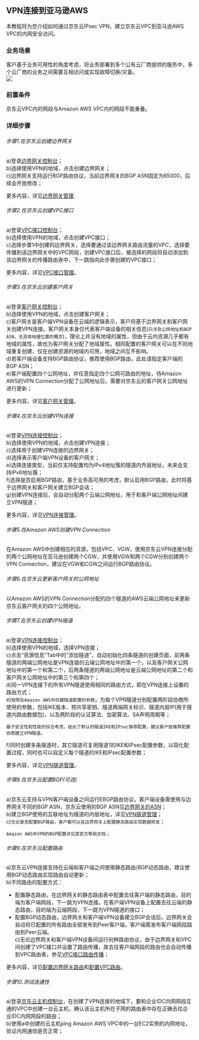 ## VPN连接到亚马逊AWS
本教程将为您介绍如何通过京东云IPsec VPN，建立京东云VPC到亚马逊AWS VPC的内网安全访问。

### 业务场景
客户基于业务可用性的角度考虑，将业务部署到多个公有云厂商提供的服务中，多个云厂商的业务之间需要互相访问或实现故障切换/灾备。<br />
![](../../../../image/Networking/VPN/Best-Practices/connection-with-amazon.png)

### 前置条件
京东云VPC内的网段与Amazon AWS VPC内的网段不能重叠。

### 详细步骤
###### 步骤1.在京东云创建边界网关

a)登录[边界网关控制台](https://cns-console.jdcloud.com/host/borderGateway/list)；  <br />
b)选择使用VPN的地域，点击创建边界网关；<br />
c)边界网关支持运行BGP路由协议，当前边界网关的BGP ASN固定为65000，后续会开放修改；<br />

更多内容，详见[边界网关管理](../Operation-Guide/Border-Gateway-Management/Border-Gateway-Configuration.md).

###### 步骤2.在京东云创建VPC接口
a)登录[VPC接口控制台](https://cns-console.jdcloud.com/host/vpcAttachment/list)；  <br />
b)选择使用VPN的地域，点击创建VPC接口；<br />
c)选择步骤1中创建的边界网关，选择要通过该边界网关路由流量的VPC，选择要传播到该边界网关中的VPC网段，创建VPC接口后，被选择的网段将自动添加到该边界网关的传播路由表中，下一跳指向此步骤创建的VPC接口；<br />

更多内容，详见[VPC接口管理](../Operation-Guide/Border-Gateway-Management/VPC-Attachment-Configuration.md)。

###### 步骤3.在京东云创建客户网关
a)登录[客户网关控制台](https://cns-console.jdcloud.com/host/customerGateway/list)；  <br />
b)选择使用VPN的地域，点击创建客户网关；<br />
c)客户网关是客户端VPN设备在云端的逻辑表示，客户将基于边界网关和客户网关创建VPN连接。客户网关本身仅代表客户端设备的相关信息(``只涉及公网地址和BGP ASN，无具体地理位置的概念``)，理论上并没有地域的属性，但由于云内资源几乎都有地域的属性，故也为客户网关分配了地域属性。相同配置的客户网关可以在不同地域重复创建，仅在创建资源的地域内可用，地域之间互不影响。<br />
d)若客户端设备支持BGP路由协议，推荐使用BGP路由，此处请指定客户端的BGP ASN；<br />
e)客户端配置四个公网地址，并任意指定四个公网可路由的地址，待Amazon AWS的VPN Connection分配了公网地址后，需要对京东云的客户网关公网地址进行更新；<br />

更多内容，详见[客户网关管理](../Operation-Guide/Customer-Gateway-Management/Customer-Gateway-Configuration.md)。

###### 步骤4.在京东云创建VPN连接
a)登录[VPN连接控制台](https://cns-console.jdcloud.com/host/vpnConnection/list)；  <br />
b)选择使用VPN的地域，点击创建VPN连接；<br />
c)选择用于创建VPN连接的边界网关；<br />
d)选择表示客户端VPN设备的客户网关；<br />
e)选择连接类型，当前仅支持配置均为IPv4地址簇的隧道内外层地址，未来会支持IPv6地址簇；<br />
f)选择是否启用BGP路由，基于业务高可用的考虑，默认启用BGP路由，此时将基于边界网关和客户网关建立BGP会话；<br />
g)创建VPN连接后，会自动分配两个云端公网地址，用于和客户端公网地址间建立VPN隧道；<br />

更多内容，详见[VPN连接管理](../Operation-Guide/VPN-Connection-Management/VPN-Connection-Configuration.md)。

###### 步骤5.在Amazon AWS创建VPN Connection
在Amazon AWS中创建相应的资源，包括VPC、VGW，使用京东云VPN连接分配的两个公网地址在亚马逊创建两个CGW，并使用VGW和两个CGW分别创建两个VPN Connection，建议在VGW和CGW之间运行BGP路由协议。

###### 步骤6.在京东云更新客户网关的公网地址
以Amazon AWS的VPN Connection分配的四个隧道的AWS云端公网地址来更新京东云客户网关的四个公网地址。

###### 步骤7.在京东云创建VPN隧道
a)登录[VPN连接控制台](https://cns-console.jdcloud.com/host/vpnConnection/list)；  <br />
b)选择使用VPN的地域，选择VPN连接；<br />
c)点击“资源信息”Tab中的“添加隧道”，自动初始化四条隧道的创建页面，前两条隧道的两端公网地址是VPN连接的云端公网地址中的第一个，以及客户网关公网地址中的第一个和第二个，后两条隧道的两端公网地址是云端公网地址的第二个和客户网关公网地址中的第三个和第四个； <br />
d)同一VPN连接下的所有VPN隧道使用相同的路由方式，即在VPN连接上设置的路由方式；<br />
e)``按照在Amazon AWS中创建隧道配置的参数``，为每个VPN隧道分别配置两阶段协商所使用的参数，包括IKE版本、预共享密钥、隧道两端网关标识、隧道内层IP(用于隧道内路由数据包)，以及两阶段的认证算法、加密算法、SA声明周期等；<br />
```
基于安全性和性能的综合考虑，给出了默认的隧道IKE和IPsec推荐配置，建议客户按推荐配置协商建立VPN隧道。
```
f)同时创建多条隧道时，其它隧道可复用隧道1的IKE和IPsec配置参数，以简化配置过程，同时也可以自定义每个隧道的IKE和IPsec配置参数；<br />

更多内容，详见[VPN隧道管理](../Operation-Guide/VPN-Connection-Management/VPN-Tunnel-Configuration.md)。

###### 步骤8.在京东云配置BGP(可选)
a)京东云支持与VPN客户端设备之间运行EBGP路由协议，客户端设备需使用与边界网关不同的BGP ASN，京东云使用的BGP ASN见[边界网关的ASN](../Operation-Guide/Border-Gateway-Management/Border-Gateway-Configuration.md)；<br />
b)建立BGP使用的互联地址为隧道的内层地址，详见[VPN隧道管理](../Operation-Guide/VPN-Connection-Management/VPN-Tunnel-Configuration.md)；<br />
c)``无论是否配置BGP路由，客户都可以在边界网关上配置静态路由实现数据转发``；<br />

```
Amazon AWS中VPN的BGP配置详见其官方帮助文档；
```

###### 步骤9.在京东云配置路由
a)京东云VPN连接支持在云端和客户端之间使用静态路由/BGP动态路由，建议使用BGP动态路由实现路由自动更新；<br />
b)不同路由的配置方式：<br />
  * 配置静态路由，在边界网关的静态路由表中配置去往客户端的静态路由，目的端为客户端网段，下一跳为VPN连接。在客户端VPN设备上配置去往云端的静态路由，目的端为云端网段，下一跳为VPN隧道的接口；<br />
  * 配置BGP动态路由，边界网关和客户端VPN设备建立BGP会话后，边界网关会自动将已配置的所有路由全部发布到Peer客户端，客户端需发布客户端网段路由到Peer云端。<br />
c)无论边界网关和客户端VPN设备间运行何种路由协议，由于边界网关和VPC间创建了VPC接口并设置了路由传播，故去往客户端网段的路由也会自动传播到VPC路由表，参见[VPC接口路由传播](https://docs.jdcloud.com/cn/direct-connection/vpc-interface-features)；<br />

更多内容，详见[配置边界网关路由](../Operation-Guide/Route-Management/Border-Gateway-Route-Configuration.md)和[配置VPC路由](../Operation-Guide/Route-Management/VPC-Route-Configuration.md)。

###### 步骤10.测试连通性
a)登录[京东云主机控制台](https://cns-console.jdcloud.com/host/compute/list)，在创建了VPN连接的地域下，要和企业IDC内网网段互通的VPC中创建一台云主机，确认该云主机所在子网的路由表中存在正确去往企业IDC内网网段的路由；  <br />
b)使用a中创建的云主机ping Amazon AWS VPC中的一台EC2实例的内网地址，验证内网通信是否正常；<br />
